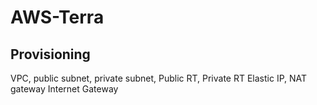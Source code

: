 # AWS-Terra
## Provisioning 
VPC, public subnet, private subnet, 
Public RT, Private RT
Elastic IP, NAT gateway
Internet Gateway
